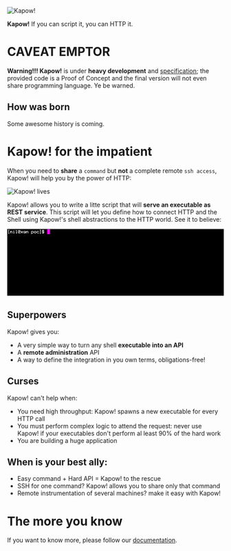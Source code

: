 ![Kapow!](https://trello-attachments.s3.amazonaws.com/5c6edee98297dc18aa4e2b63/960x720/ff8d28fc24af11e3295afa5a9665bdc0/kapow-1601675_960_720.png)

**Kapow!** If you can script it, you can HTTP it.


# CAVEAT EMPTOR

**Warning!!! Kapow!** is under **heavy development** and [specification](/spec/);
the provided code is a Proof of Concept and the final version will not even
share programming language.  Ye be warned.


## How was born

Some awesome history is coming.


# Kapow! for the impatient 

When you need to **share** a `command` but **not** a complete remote `ssh
access`, Kapow!  will help you by the power of HTTP:

![Kapow! lives](https://trello-attachments.s3.amazonaws.com/5c824318411d973812cbef67/5ca1af818bc9b53e31696de3/784a183fba3f24872dd97ee28e765922/Kapow!.png)

Kapow! allows you to write a litte script that will **serve an executable as REST
service**.  This script will let you define how to connect HTTP and the  Shell
using Kapow!'s shell abstractions to the HTTP world. See it to believe:

![Kapow! in action](https://github.com/BBVA/kapow/blob/develop/resources/kapow.gif?raw=true)


## Superpowers

Kapow! gives you:

 * A very simple way to turn any shell **executable into an API**
 * A **remote administration** API
 * A way to define the integration in you own terms, obligations-free!


## Curses

Kapow! can't help when:

 * You need high throughput: Kapow! spawns a new executable for every HTTP call
 * You must perform complex logic to attend the request: never use Kapow! if
   your executables don't perform al least 90% of the hard work
 * You are building a huge application


## When is your best ally:

 * Easy command + Hard API = Kapow! to the rescue
 * SSH for one command? Kapow! allows you to share only that command
 * Remote instrumentation of several machines? make it easy with Kapow!


# The more you know

If you want to know more, please follow our [documentation](/doc).

